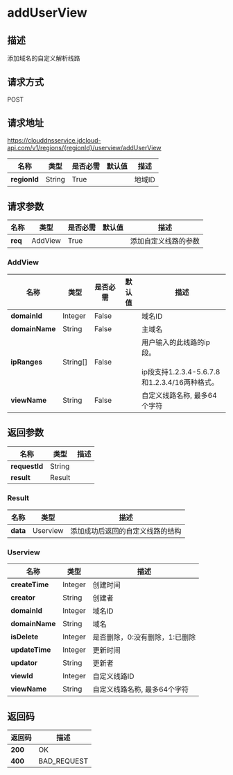 # addUserView


## 描述
添加域名的自定义解析线路

## 请求方式
POST

## 请求地址
https://clouddnsservice.jdcloud-api.com/v1/regions/{regionId}/userview/addUserView

|名称|类型|是否必需|默认值|描述|
|---|---|---|---|---|
|**regionId**|String|True| |地域ID|

## 请求参数
|名称|类型|是否必需|默认值|描述|
|---|---|---|---|---|
|**req**|AddView|True| |添加自定义线路的参数|

### AddView
|名称|类型|是否必需|默认值|描述|
|---|---|---|---|---|
|**domainId**|Integer|False| |域名ID|
|**domainName**|String|False| |主域名|
|**ipRanges**|String[]|False| |用户输入的此线路的ip段。<br><br>ip段支持1.2.3.4-5.6.7.8和1.2.3.4/16两种格式。<br>|
|**viewName**|String|False| |自定义线路名称, 最多64个字符|

## 返回参数
|名称|类型|描述|
|---|---|---|
|**requestId**|String| |
|**result**|Result| |

### Result
|名称|类型|描述|
|---|---|---|
|**data**|Userview|添加成功后返回的自定义线路的结构|
### Userview
|名称|类型|描述|
|---|---|---|
|**createTime**|Integer|创建时间|
|**creator**|String|创建者|
|**domainId**|Integer|域名ID|
|**domainName**|String|域名|
|**isDelete**|Integer|是否删除，0:没有删除，1:已删除|
|**updateTime**|Integer|更新时间|
|**updator**|String|更新者|
|**viewId**|Integer|自定义线路ID|
|**viewName**|String|自定义线路名称, 最多64个字符|

## 返回码
|返回码|描述|
|---|---|
|**200**|OK|
|**400**|BAD_REQUEST|
